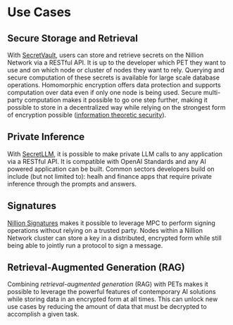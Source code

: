 # Use Cases

## Secure Storage and Retrieval

With [SecretVault](/build/secretVault-secretDataAnalytics/overview), users can store and retrieve secrets on the Nillion Network via a RESTful API. It is up to the developer which PET they want to use and on which node or cluster of nodes they want to rely. Querying and secure computation of these secrets is available for large scale database operations. Homomorphic encryption offers data protection and supports computation over data even if only one node is being used. Secure multi-party computation makes it possible to go one step further, making it possible to store in a decentralized way while relying on the strongest form of encryption possible ([information theoretic security](https://en.wikipedia.org/wiki/Information-theoretic_security)).

## Private Inference

With [SecretLLM](/build/secretLLM/overview), it is possible to make private LLM calls to any application via a RESTful API. It is compatible with OpenAI Standards and any AI powered application can be built. Common sectors developers build on include (but not limited to): healh and finance apps that require private inference through the prompts and answers.

## Signatures

[Nillion Signatures](/build/secretSigner/overview) makes it possible to leverage MPC to perform signing operations without relying on a trusted party. Nodes within a Nillion Network cluster can store a key in a distributed, encrypted form while still being able to jointly run a protocol to sign a message.

## Retrieval-Augmented Generation (RAG)

Combining _retrieval-augmented generation_ (RAG) with PETs makes it possible to leverage the powerful features of contemporary AI solutions while storing data in an encrypted form at all times. This can unlock new use cases by reducing the amount of data that must be decrypted to accomplish a given task.
